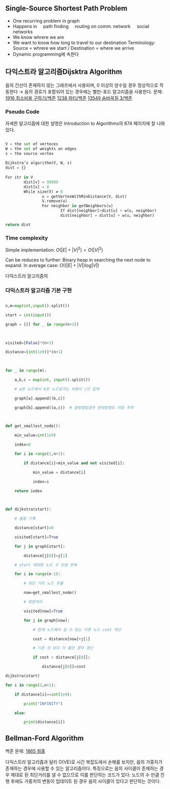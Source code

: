   

## Single-Source Shortest Path Problem
- One recurring problem in graph
- Happens in
    path finding
    routing on comm. network
    social networks
- We know whrere we are
- We want to know how long to travel to our destination
Terminology: Source = whrere we start / Destination = where we arrive
- Dynamic programming에 속한다
## 다익스트라 알고리즘Dijsktra Algorithm
음의 간선이 존재하지 않는 그래프에서 사용되며, 0 이상의 양수일 경우 정상적으로 작동한다 → 음의 경로가 포함되어 있는 경우에는 벨만-포드 알고리즘을 사용한다.
문제: [1916 최소비용 구하기/백준](https://www.notion.so/230424-2573-1916-a97f432ef0be462d906280209468bd54?pvs=21) [1238 파티/백준](https://www.notion.so/Class-4-7e57d12ad2e8423f811a93c1ecec054a?pvs=21) [13549 숨바꼭질 3/백준](https://www.acmicpc.net/problem/13549)

### Pseudo Code
자세한 알고리즘에 대한 설명은 Introduction to Algorithms의 674 페이지에 잘 나와있다.
```python

V = the set of verteces
W = the set of weights on edges
s = the source vertex
  
Dijkstra’s algorithm(V, W, s)
dist = {}
  
For itr in V
        dist[v] = 99999
        dist[s] = 0
        While size(V) ≠ 0
                u = getVertexWithMinDistance(V, dist)
                V.remove(u)
                For neighbor in getNeighbors(u)
                        If dist[neighbor]>dist[u] + w(u, neighbor)
                        dist[neighbor] = dist[u] + w(u, neighbor)

return dist

```

  

### Time complexity

  

Simple implementation: $O(|E|+|V|^2) = O(|V|^2)$

  

Can be reduces to further: Binary heap in searching the next node to expand. In average case: $O((|E|+|V|)log|V|)$

  

다익스트라 알고리즘의

  

### 다익스트라 알고리즘 기본 구현

  

```python

n,m=map(int,input().split())

start = int(input())

graph = [[] for _ in range(n+1)]

  

visited=[False]*(n+1)

distance=[int(1e9)]*(n+1)

  

for _ in range(m):

    a,b,c = map(int, input().split())

    # a번 노드에서 b번 노드로가는 비용이 c인 입력

    graph[a].append((b,c))

    graph[b].append((a,c))  # 양방향일경우 반대방향도 저장 주의

  

def get_smallest_node():

    min_value=int(1e9)

    index=0

    for i in range(1,n+1):

        if distance[i]<min_value and not visited[i]:

            min_value = distance[i]

            index=i

    return index

  

def dijkstra(start):

    # 출발 기록

    distance[start]=0

    visited[start]=True

    for j in graph[start]:

        distance[j[0]]=j[1]

    # start 제외한 노드 수 만큼 반복

    for i in range(n-1):

        # 최단 거리 노드 추출

        now=get_smallest_node()

        # 방문처리

        visited[now]=True

        for j in graph[now]:

            # 현재 노드에서 갈 수 있는 다른 노드 cost 계산

            cost = distance[now]+j[1]

            # 기존 것 보다 더 짧은 경우 갱신

            if cost < distance[j[0]]:

                distance[j[0]]=cost

dijkstra(start)

for i in range(1,n+1):

    if distance[i]==int(1e9):

        print("INFINITY")

    else:

        print(distance[i])

```

  

## Bellman-Ford Algorithm

  

백준 문제: [1865 웜홀](https://www.notion.so/Class-4-7e57d12ad2e8423f811a93c1ecec054a?pvs=21)

  

다익스트라 알고리즘과 달리 O(VE)로 시간 복잡도에서 손해를 보지만, 음의 가중치가 존재하는 경우에 사용할 수 있는 알고리즘이다. 특징으로는 음의 사이클이 존재하는 경우 제대로 된 최단거리를 낼 수 없으므로 이를 판단하는 코드가 있다: 노드의 수 만큼 진행 후에도 가중치의 변동이 업데이트 된 경우 음의 사이클이 있다고 판단하는 것이다.